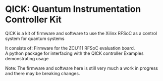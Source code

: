 # QICK: Quantum Instrumentation Controller Kit

QICK is a kit of firmware and software to use the Xilinx RFSoC as a control system for quantum systems

It consists of:
Firmware for the ZCU111 RFSoC evaluation board.  
A python package for interfacing with the QICK controller
Examples demonstrating usage

Note: The firmware and software here is still very much a work in progress and there may be breaking changes.
